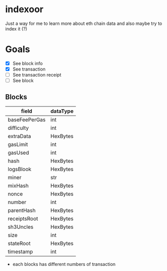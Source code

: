 # indexoor

Just a way for me to learn more about eth chain data and also maybe try to index it (?)

# Goals

- [x] See block info
- [x] See transaction 
- [ ] See transaction receipt
- [ ] See block

## Blocks

| field         | dataType |
| ------------- | -------- |
| baseFeePerGas | int      |
| difficulty    | int      |
| extraData     | HexBytes |
| gasLimit      | int      |
| gasUsed       | int      |
| hash          | HexBytes |
| logsBlook     | HexBytes |
| miner         | str      |
| mixHash       | HexBytes |
| nonce         | HexBytes |
| number        | int      |
| parentHash    | HexBytes |
| receiptsRoot  | HexBytes |
| sh3Uncles     | HexBytes |
| size          | int      |
| stateRoot     | HexBytes |
| timestamp     | int      |

- each blocks has different numbers of transaction
